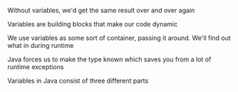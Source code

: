 <p>Without variables, we'd get the same result over and over again</p>
<p>Variables are building blocks that make our code dynamic</p>
<p>We use variables as some sort of container, passing it around. We'll find out what in during runtime</p>
<p>Java forces us to make the type known which saves you from a lot of runtime exceptions</p>
<p>Variables in Java consist of three different parts</p>
